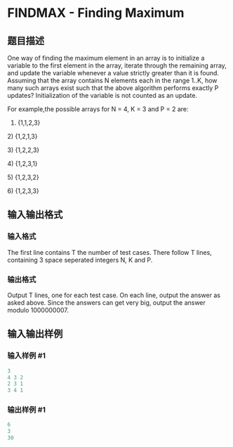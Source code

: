 # FINDMAX - Finding Maximum

## 题目描述

 One way of finding the maximum element in an array is to initialize a variable to the first element in the array, iterate through the remaining array, and update the variable whenever a value strictly greater than it is found. Assuming that the array contains N elements each in the range 1..K, how many such arrays exist such that the above algorithm performs exactly P updates? Initialization of the variable is not counted as an update.

For example,the possible arrays for N = 4, K = 3 and P = 2 are:

1) {1,1,2,3}

2\) {1,2,1,3}

3\) {1,2,2,3}

4\) {1,2,3,1}

5\) {1,2,3,2}

6\) {1,2,3,3}

## 输入输出格式

### 输入格式

 The first line contains T the number of test cases. There follow T lines, containing 3 space seperated integers N, K and P.

### 输出格式

 Output T lines, one for each test case. On each line, output the answer as asked above. Since the answers can get very big, output the answer modulo 1000000007.

## 输入输出样例

### 输入样例 #1

```cpp
3
4 3 2
2 3 1
3 4 1
```


### 输出样例 #1

```cpp
6
3
30
```


